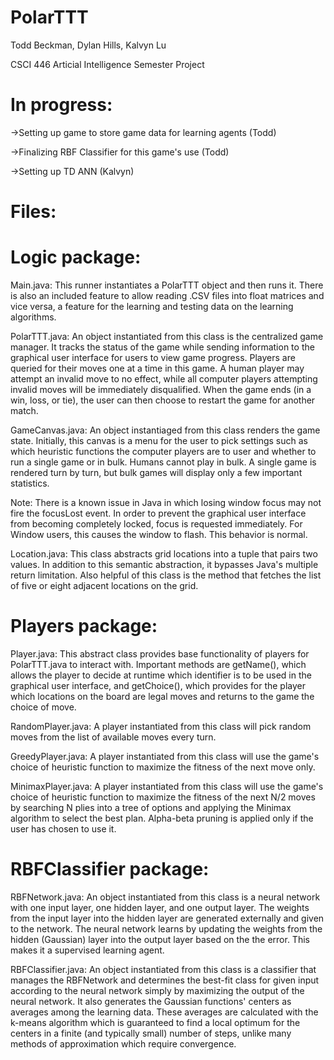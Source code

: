 PolarTTT
========

Todd Beckman, Dylan Hills, Kalvyn Lu

CSCI 446 Articial Intelligence Semester Project

In progress:
========
->Setting up game to store game data for learning agents (Todd)

->Finalizing RBF Classifier for this game's use (Todd)

->Setting up TD ANN (Kalvyn)

Files:
========
Logic package:
========

Main.java: This runner instantiates a PolarTTT object and then runs it.
There is also an included feature to allow reading .CSV files into float matrices and vice versa,
a feature for the learning and testing data on the learning algorithms.

PolarTTT.java: An object instantiated from this class is the centralized game manager. It tracks
the status of the game while sending information to the graphical user interface for users to
view game progress. Players are queried for their moves one at a time in this game. A human player
may attempt an invalid move to no effect, while all computer players attempting invalid moves will
be immediately disqualified. When the game ends (in a win, loss, or tie), the user can then choose
to restart the game for another match.

GameCanvas.java: An object instantiaged from this class renders the game state. Initially, this
canvas is a menu for the user to pick settings such as which heuristic functions the computer players
are to user and whether to run a single game or in bulk. Humans cannot play in bulk. A single game is
rendered turn by turn, but bulk games will display only a few important statistics.

Note: There is a known issue in Java in which losing window focus may not fire the focusLost event.
In order to prevent the graphical user interface from becoming completely locked, focus is requested
immediately. For Window users, this causes the window to flash. This behavior is normal.

Location.java: This class abstracts grid locations into a tuple that pairs two values. In addition to 
this semantic abstraction, it bypasses Java's multiple return limitation. Also helpful of this class
is the method that fetches the list of five or eight adjacent locations on the grid.

Players package:
========

Player.java: This abstract class provides base functionality of players for PolarTTT.java to interact
with. Important methods are getName(), which allows the player to decide at runtime which identifier
is to be used in the graphical user interface, and getChoice(), which provides for the player which
locations on the board are legal moves and returns to the game the choice of move.

RandomPlayer.java: A player instantiated from this class will pick random moves from the list of
available moves every turn.

GreedyPlayer.java: A player instantiated from this class will use the game's choice of heuristic
function to maximize the fitness of the next move only.

MinimaxPlayer.java: A player instantiated from this class will use the game's choice of heuristic
function to maximize the fitness of the next N/2 moves by searching N plies into a tree of options
and applying the Minimax algorithm to select the best plan. Alpha-beta pruning is applied only if
the user has chosen to use it.

RBFClassifier package:
========

RBFNetwork.java: An object instantiated from this class is a neural network with one input layer, one
hidden layer, and one output layer. The weights from the input layer into the hidden layer are
generated externally and given to the network. The neural network learns by updating the weights from
the hidden (Gaussian) layer into the output layer based on the the error. This makes it a supervised
learning agent.

RBFClassifier.java: An object instantiated from this class is a classifier that manages the RBFNetwork
and determines the best-fit class for given input according to the neural network simply by maximizing
the output of the neural network. It also generates the Gaussian functions' centers as averages among the
learning data. These averages are calculated with the k-means algorithm which is guaranteed to find
a local optimum for the centers in a finite (and typically small) number of steps, unlike many methods of
approximation which require convergence.
